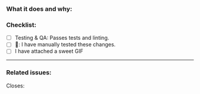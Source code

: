 ### What it does and why:

### Checklist:

- [ ] Testing & QA: Passes tests and linting.
- [ ] :tophat:: I have manually tested these changes.
- [ ] I have attached a sweet GIF

---

### Related issues:
Closes:
